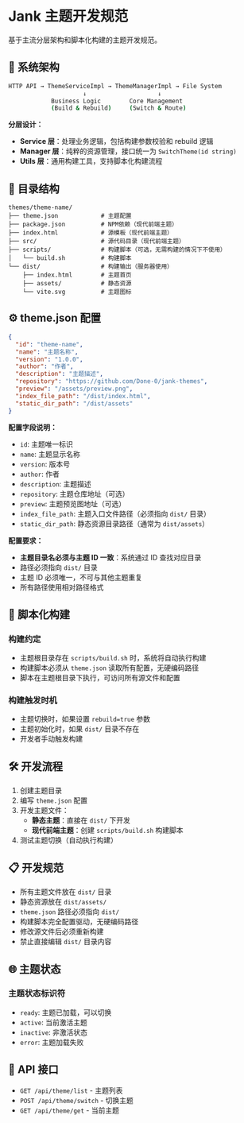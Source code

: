 # Jank 主题开发规范

基于主流分层架构和脚本化构建的主题开发规范。

## 🎯 系统架构

```bash
HTTP API → ThemeServiceImpl → ThemeManagerImpl → File System
                     ↓                    ↓
            Business Logic        Core Management
            (Build & Rebuild)     (Switch & Route)
```

**分层设计：**
- **Service 层**：处理业务逻辑，包括构建参数校验和 rebuild 逻辑
- **Manager 层**：纯粹的资源管理，接口统一为 `SwitchTheme(id string)`
- **Utils 层**：通用构建工具，支持脚本化构建流程

## 📁 目录结构

```
themes/theme-name/
├── theme.json            # 主题配置
├── package.json          # NPM依赖（现代前端主题）
├── index.html            # 源模板（现代前端主题）
├── src/                  # 源代码目录（现代前端主题）
├── scripts/              # 构建脚本（可选，无需构建的情况下不使用）
│   └── build.sh          # 构建脚本
└── dist/                 # 构建输出（服务器使用）
    ├── index.html        # 主题首页
    ├── assets/           # 静态资源
    └── vite.svg          # 主题图标
```

## ⚙️ theme.json 配置

```json
{
  "id": "theme-name",
  "name": "主题名称",
  "version": "1.0.0",
  "author": "作者",
  "description": "主题描述",
  "repository": "https://github.com/Done-0/jank-themes",
  "preview": "/assets/preview.png",
  "index_file_path": "/dist/index.html",
  "static_dir_path": "/dist/assets"
}
```

**配置字段说明：**
- `id`: 主题唯一标识
- `name`: 主题显示名称
- `version`: 版本号
- `author`: 作者
- `description`: 主题描述
- `repository`: 主题仓库地址（可选）
- `preview`: 主题预览图地址（可选）
- `index_file_path`: 主题入口文件路径（必须指向 `dist/` 目录）
- `static_dir_path`: 静态资源目录路径（通常为 `dist/assets`）

**配置要求：**
- **主题目录名必须与主题 ID 一致**：系统通过 ID 查找对应目录
- 路径必须指向 `dist/` 目录
- 主题 ID 必须唯一，不可与其他主题重复
- 所有路径使用相对路径格式

## 🔧 脚本化构建

### 构建约定
- 主题根目录存在 `scripts/build.sh` 时，系统将自动执行构建
- 构建脚本必须从 `theme.json` 读取所有配置，无硬编码路径
- 脚本在主题根目录下执行，可访问所有源文件和配置

### 构建触发时机
- 主题切换时，如果设置 `rebuild=true` 参数
- 主题初始化时，如果 `dist/` 目录不存在
- 开发者手动触发构建

## 🛠️ 开发流程

1. 创建主题目录
2. 编写 `theme.json` 配置
3. 开发主题文件：
   - **静态主题**：直接在 `dist/` 下开发
   - **现代前端主题**：创建 `scripts/build.sh` 构建脚本
4. 测试主题切换（自动执行构建）

## 📋 开发规范

- 所有主题文件放在 `dist/` 目录
- 静态资源放在 `dist/assets/`
- `theme.json` 路径必须指向 `dist/`
- 构建脚本完全配置驱动，无硬编码路径
- 修改源文件后必须重新构建
- 禁止直接编辑 `dist/` 目录内容

## 🌐 主题状态

### 主题状态标识符
- `ready`: 主题已加载，可以切换
- `active`: 当前激活主题
- `inactive`: 非激活状态
- `error`: 主题加载失败

## 🔧 API 接口

- `GET /api/theme/list` - 主题列表
- `POST /api/theme/switch` - 切换主题
- `GET /api/theme/get` - 当前主题
